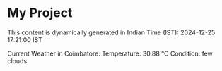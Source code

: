 # My Project

This content is dynamically generated in Indian Time (IST): 2024-12-25 17:21:00 IST


Current Weather in Coimbatore:
Temperature: 30.88 °C
Condition: few clouds
